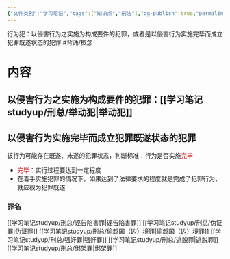 ```yaml
---
{"文件类别":"学习笔记","tags":["知识点","刑法"],"dg-publish":true,"permalink":"/学习笔记studyup/刑总/行为犯/","dgPassFrontmatter":true,"created":"2024-10-31T19:28:15.657+08:00","updated":"2024-11-03T00:13:08.573+08:00"}
---
```


行为犯：以侵害行为之实施为构成要件的犯罪，或者是以侵害行为实施完毕而成立犯罪既遂状态的犯罪 #背诵/概念 
# 内容
## 以侵害行为之实施为构成要件的犯罪：[[学习笔记studyup/刑总/举动犯\|举动犯]]
## 以侵害行为实施完毕而成立犯罪既遂状态的犯罪
该行为可能存在既遂、未遂的犯罪状态，判断标准：行为是否实施<font color="#c00000">完毕</font>
- <font color="#c00000">完毕</font>：实行过程要达到一定程度
- 在着手实施犯罪的情况下，如果达到了法律要求的程度就是完成了犯罪行为，就应视为犯罪既遂
### 罪名
[[学习笔记studyup/刑总/诬告陷害罪\|诬告陷害罪]]
[[学习笔记studyup/刑总/伪证罪\|伪证罪]]
[[学习笔记studyup/刑总/偷越国（边）境罪\|偷越国（边）境罪]]
[[学习笔记studyup/刑总/强奸罪\|强奸罪]]
[[学习笔记studyup/刑总/逃脱罪\|逃脱罪]]
[[学习笔记studyup/刑总/绑架罪\|绑架罪]]
